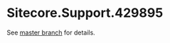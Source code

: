 # Sitecore.Support.429895

See [master branch](https://github.com/sitecoresupport/Sitecore.Support.429895) for details.
